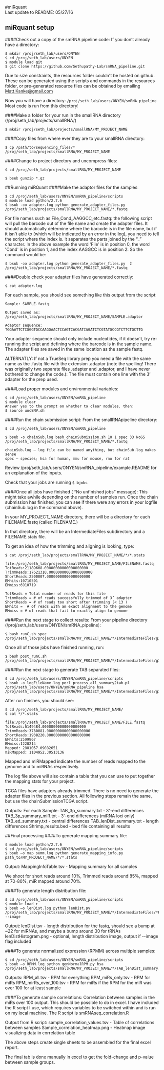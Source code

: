 #miRquant				
Last update to README: 05/27/16

## miRquant setup
####Check out a copy of the smRNA pipeline code:
If you don’t already have a directory:

```
$ mkdir /proj/seth_lab/users/ONYEN
$ cd /proj/seth_lab/users/ONYEN
$ module load git
$ git clone https://github.com/Sethupathy-Lab/smRNA_pipeline.git
```

Due to size constraints, the resources folder couldn't be hosted on github.  These can be generated using the scripts and commands in the resources folder, or pre-generated resource files can be obtained by emailing Matt.Kanke@gmail.com

Now you will have a directory: `/proj/seth_lab/users/ONYEN/smRNA_pipeline`
Most code is run from this directory!


####Make a folder for your run in the smallRNA directory (/proj/seth_lab/projects/smallRNA/)

```
$ mkdir /proj/seth_lab/projects/smallRNA/MY_PROJECT_NAME
```

####Copy files from where ever they are to your smallRNA directory:
```
$ cp /path/to/sequencing_files/* /proj/seth_lab/projects/smallRNA/MY_PROJECT_NAME
```
####Change to project directory and uncompress files:
```
$ cd /proj/seth_lab/projects/smallRNA/MY_PROJECT_NAME

$ bsub gunzip *.gz
```

##Running miRQuant
####Make the adaptor files for the samples:
```
$ cd /proj/seth_lab/users/ONYEN/smRNA_pipeline/scripts
$ module load python/2.7.6
$ bsub -oo adapter.log python generate_adapter_files.py /proj/seth_lab/projects/smallRNA/MY_PROJECT_NAME/*.fastq
```
For file names such as File_Cond_AAGGCC_etc.fastq: the following script will pull the barcode out of the file name and create the adapter files. It should automatically determine where the barcode is in the file name, but if it isn't able to (which will be indicated by an error in the log), you need to tell the script where the index is. It separates the parts joined by the “_” character. In the above example the word 'File' is in position 0, the word 'Cond' is in position 1, and the index AAGGCC is in position 2. So the command would be:
```
$ bsub -oo adapter.log python generate_adapter_files.py  2  	/proj/seth_lab/projects/smallRNA/MY_PROJECT_NAME/*.fastq
```

####Double check your adapter files have generated correctly:
```
$ cat adapter.log
```
For each sample, you should see something like this output from the script:
```
Sample: SAMPLE.fastq

Output saved as: /proj/seth_lab/projects/smallRNA/MY_PROJECT_NAME/SAMPLE.adaptor

Adaptor sequence: TGGAATTCTCGGGTGCCAAGGAACTCCAGTCACGATCAGATCTCGTATGCCGTCTTCTGCTTG
```

Your adapter sequence should only include nucleotides, if it doesn't, try re-running the script and defining where the barcode is in the sample name.  The adapter files are saved in the same location as the sample fastq.

ALTERNATLY: If not a TrueSeq library prep you need a file with the same name as the .fastq file with the extension .adaptor (note the spelling! There was originally two separate files .adapter and .adaptor, and I have never bothered to change the code.): The file must contain one line with the 3’ adapter for the prep used.


####Load proper modules and environmental variables:
```
$ cd /proj/seth_lab/users/ONYEN/smRNA_pipeline
$ module clear
Answer yes to the prompt on whether to clear modules, then:
$ source uncENV.sh
```

####Run the chain submission script:
From the smallRNApipeline directory:
```
$ cd /proj/seth_lab/users/ONYEN/smRNA_pipeline

$ bsub -o chainSub.log bash chainSubmission.sh 10 1 spec 33 NoGS /proj/seth_lab/projects/smallRNA/MY_PROJECT_NAME/*.fastq

chainSub.log – log file can be named anything, but chainSub.log makes sense
spec – species; hsa for human, mmu for mouse, rno for rat
```
Review /proj/seth_lab/users/ONYEN/smRNA_pipeline/example.README for an explanation of the inputs.

Check that your jobs are running
`$ bjobs`

####Once all jobs have finished ( “No unfinished jobs” message):
This might take awhile depending on the number of samples run.
Once the chain submission has finished, you can see if there were any errors in your logfile (chainSub.log in the command above).

In your MY_PROJECT_NAME directory, there will be a directory for each FILENAME.fastq (called FILENAME.)

In that directory, there will be an IntermediateFiles subdirectory and a FILENAME.stats file.

To get an idea of how the trimming and aligning is looking, type:
```
$ cat /proj/seth_lab/projects/smallRNA/MY_PROJECT_NAME/*/*.stats

file:/proj/seth_lab/projects/smallRNA/MY_PROJECT_NAME/FILENAME.fastq
TotReads:21189608.00000000000000000000
TrimmReads:17621310.00000000000000000000
ShortReads:2500007.00000000000000000000
EMhits:10710591
EMmiss:6910719

TotReads = Total number of reads for this file
TrimmReads = # of reads successfully trimmed of 3’ adapter
ShortReads = # of reads too short after trimming (< 13 )
EMhits =  # of reads with an exact alignment to the genome
EMmiss = # of reads that fail to exactly align to genome
```

####Run the next stage to collect results:
From your pipeline directory (/proj/seth_lab/users/ONYEN/smRNA_pipeline):
```
$ bash runC.sh spec /proj/seth_lab/projects/smallRNA/MY_PROJECT_NAME/*/IntermediateFiles/g1Results/CHR*.results
```

Once all of those jobs have finished running, run:
```
$ bash post_runC.sh /proj/seth_lab/projects/smallRNA/MY_PROJECT_NAME/*/IntermediateFiles/g1Results
```

####Run the next stage to generate TAB separated files:
```
$ cd /proj/seth_lab/users/ONYEN/smRNA_pipeline/scripts
$ bsub -o logFileName.log perl process_all_summary2tab.pl /proj/seth_lab/users/ONYEN/smRNA_pipeline hsa /proj/seth_lab/projects/smallRNA/MY_PROJECT_NAME/*/IntermediateFiles/g1Results/shift_summary.txt
```
After run finishes, you should see:
```
$ cd /proj/seth_lab/projects/smallRNA/MY_PROJECT_NAME/
$ cat */*.stats

file:/proj/seth_lab/projects/smallRNA/MY_PROJECT_NAME/FILE.fastq
TotReads:6149484.00000000000000000000
TrimmReads:3730081.00000000000000000000
ShortReads:1938220.00000000000000000000
EMhits:2509867
EMmiss:1220214
Mapped: 2881057.09082651
miRMapped: 1104952.30513136
```

Mapped and miRMapped indicate the number of reads mapped to the genome and to miRNAs respectively.

The log file above will also contain a table that you can use to put together the mapping stats for your project.

TCGA files have adapters already trimmed.
There is no need to generate the adapter files in the previous section.
All following steps remain the same, but use the chainSubmissionTCGA script.

Outputs:
For each Sample:
  TAB_3p_summary.txt   -   3'-end differences
  TAB_3p_summary_miR.txt   -   3'-end differences (miRNA loci only)
  TAB_ed_summary.txt   -   central differences
  TAB_lenDist_summary.txt   -   length differences
  Shrimp_results.bed   -   bed file containing all results

##Final processing
####To generate mapping summary file:
```
$ module load python/2.7.6
$ cd /proj/seth_lab/users/ONYEN/smRNA_pipeline/scripts
$ bsub –o map_summ.log python generate_mapping_info.py 	path_to/MY_PROJECT_NAME/*/*.stats
```
Output:
MappingInfoTable.tsv		-	Mapping summary for all samples

We shoot for short reads around 10%, Trimmed reads around 85%, mapped at 70-80%, miR mapped around 70%.

####To generate length distribution file:
```
$ cd /proj/seth_lab/users/ONYEN/smRNA_pipeline/scripts
$ module load r
$ bsub –o lenDist.log python lenDist.py /proj/seth_lab/projects/smallRNA/MY_PROJECT_NAME/*/IntermediateFiles/*O10_E1.fq --image
```
Output:
lenDist.tsv			- length distribution for the fastq, should see a bump at ~22 for 
				  miRNAs, and maybe a bump around 30 for tRNAs
lenDistHistogram.png	- optional, length distribution image, output if --image flag included

####To generate normalized expression (RPMM) across multiple samples:
```
$ cd /proj/seth_lab/users/ONYEN/smRNA_pipeline/scripts
$ bsub –o RPMM.log python genNormalRPM.py hsa 	/proj/seth_lab/projects/smallRNA/MY_PROJECT_NAME/*/TAB_lenDist_summary.txt
```
Outputs:
RPM_all.tsv			-	RPM for everything
RPM_miRs_only.tsv		-	RPM for miRs
RPM_mirRs_over_100.tsv	-	RPM for miRs if the RPM for the miR was over 100 for at
					least sample

####To generate sample correlations:
Correlation between samples in the miRs over 100 output.  This should be possible to do in excel.  I have included the R script I use, which requires variables to be switched within and is run on my local machine.  The R script is smRNAseq_correlation.R

Output from R script:
sample_correlation_values.tsv	-	Table of correlations between samples
Sample_correlation_heatmap.png	-	Heatmap image visualizing data in correlation table

The above steps create single sheets to be assembled for the final excel report.

The final tab is done manually in excel to get the fold-change and p-value between sample groups.
